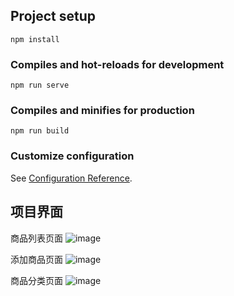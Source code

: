 ## Project setup
```
npm install
```

### Compiles and hot-reloads for development
```
npm run serve
```

### Compiles and minifies for production
```
npm run build
```

### Customize configuration
See [Configuration Reference](https://cli.vuejs.org/config/).

## 项目界面
商品列表页面
![image](https://github.com/Love-is-hidden-in-the-fog/mall/assets/103480131/131d24f2-76ac-4eb4-914b-e47e17c98771)

添加商品页面
![image](https://github.com/Love-is-hidden-in-the-fog/mall/assets/103480131/744525fa-0d85-455c-a61c-6c499df882fb)


商品分类页面
![image](https://github.com/Love-is-hidden-in-the-fog/mall/assets/103480131/bacd9010-9ae9-4c22-a03a-5edd046eb949)
